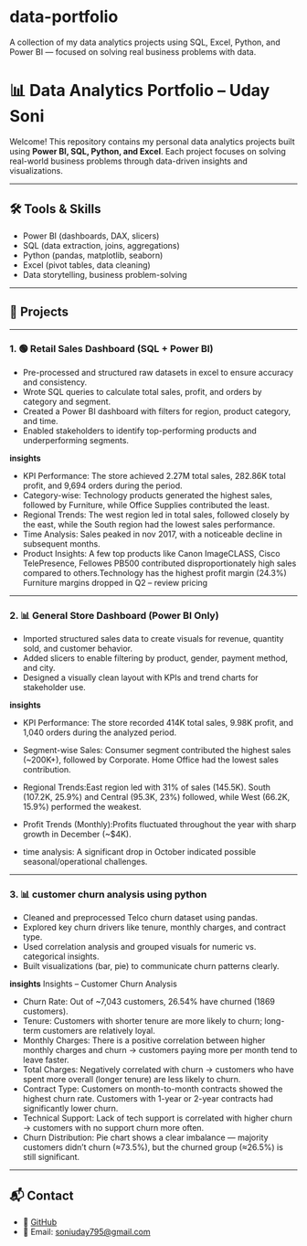 # data-portfolio
A collection of my data analytics projects using SQL, Excel, Python, and Power BI — focused on solving real business problems with data.

# 📊 Data Analytics Portfolio – Uday Soni

Welcome! This repository contains my personal data analytics projects built using **Power BI, SQL, Python, and Excel**. Each project focuses on solving real-world business problems through data-driven insights and visualizations.

---

## 🛠️ Tools & Skills

- Power BI (dashboards, DAX, slicers)
- SQL (data extraction, joins, aggregations)
- Python (pandas, matplotlib, seaborn)
- Excel (pivot tables, data cleaning)
- Data storytelling, business problem-solving

---

## 📁 Projects

---

### 1. 🟢 Retail Sales Dashboard (SQL + Power BI)

- Pre-processed and structured raw datasets in excel to ensure accuracy and consistency.
- Wrote SQL queries to calculate total sales, profit, and orders by category and segment.
- Created a Power BI dashboard with filters for region, product category, and time.
- Enabled stakeholders to identify top-performing products and underperforming segments.

**insights**
- KPI Performance: The store achieved 2.27M total sales, 282.86K total profit, and 9,694 orders during the period.
- Category-wise: Technology products generated the highest sales, followed by Furniture, while Office Supplies contributed the least.
- Regional Trends: The west region led in total sales, followed closely by the east, while the South region had the lowest sales performance.
- Time Analysis: Sales peaked in nov 2017, with a noticeable decline in subsequent months.
- Product Insights: A few top products like Canon ImageCLASS, Cisco TelePresence, Fellowes PB500 contributed disproportionately high sales compared to others.Technology has the highest profit margin (24.3%)
Furniture margins dropped in Q2 – review pricing

---


### 2. 📊 General Store Dashboard (Power BI Only)

- Imported structured sales data to create visuals for revenue, quantity sold, and customer behavior.
- Added slicers to enable filtering by product, gender, payment method, and city.
- Designed a visually clean layout with KPIs and trend charts for stakeholder use.
  
**insights**

- KPI Performance: The store recorded 414K total sales, 9.98K profit, and 1,040 orders during the analyzed period.
- Segment-wise Sales: Consumer segment contributed the highest sales (~200K+), followed by Corporate.
Home Office had the lowest sales contribution.
- Regional Trends:East region led with 31% of sales (145.5K).
  South (107.2K, 25.9%) and Central (95.3K, 23%) followed, while West (66.2K, 15.9%) performed the weakest.
- Profit Trends (Monthly):Profits fluctuated throughout the year with sharp growth in December (~$4K).

- time analysis: A significant drop in October indicated possible seasonal/operational challenges.
---

### 3. 📊 customer churn analysis using python

- Cleaned and preprocessed Telco churn dataset using pandas.
- Explored key churn drivers like tenure, monthly charges, and contract type.
- Used correlation analysis and grouped visuals for numeric vs. categorical insights.
- Built visualizations (bar, pie) to communicate churn patterns clearly.

**insights**
Insights – Customer Churn Analysis

- Churn Rate: Out of ~7,043 customers, 26.54% have churned (1869 customers).
- Tenure: Customers with shorter tenure are more likely to churn; long-term customers are relatively loyal.
- Monthly Charges: There is a positive correlation between higher monthly charges and churn → customers paying more per month tend to       leave faster.
- Total Charges: Negatively correlated with churn → customers who have spent more overall (longer tenure) are less likely to churn.
- Contract Type: Customers on month-to-month contracts showed the highest churn rate.
  Customers with 1-year or 2-year contracts had significantly lower churn.
- Technical Support: Lack of tech support is correlated with higher churn → customers with no support churn more often.
- Churn Distribution: Pie chart shows a clear imbalance — majority customers didn’t churn (≈73.5%), but the churned group (≈26.5%) is       still significant.
---


## 📬 Contact

- 🐙 [GitHub](https://github.com/udaysoni)
- 📧 Email: soniuday795@gmail.com

